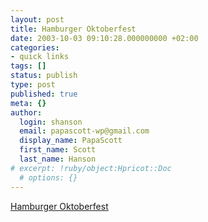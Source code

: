```yaml
---
layout: post
title: Hamburger Oktoberfest
date: 2003-10-03 09:10:28.000000000 +02:00
categories:
- quick links
tags: []
status: publish
type: post
published: true
meta: {}
author:
  login: shanson
  email: papascott-wp@gmail.com
  display_name: PapaScott
  first_name: Scott
  last_name: Hanson
# excerpt: !ruby/object:Hpricot::Doc
  # options: {}
---
```

<p><a title="Sick, but bearable after the 3rd beer" href="http://www.radiohamburg.de/neu/frameset/sites/info/bilderserie1.html?serie=942">Hamburger Oktoberfest</a></p>
